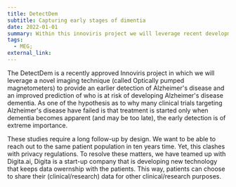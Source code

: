 ```yaml
---
title: DetectDem
subtitle: Capturing early stages of dimentia
date: 2022-01-01
summary: Within this innoviris project we will leverage recent developments in MEG technology and data vaults to enable early detection and long term follow-up of Alzheimer's disease.  
tags:
  - MEG; 
external_link: 
---
```

The DetectDem is a recently approved Innoviris project in which we will leverage a novel imaging technique (called Optically pumped magnetometers) to provide an earlier detection of Alzheimer's disease and an improved prediction of who is at risk of developing Alzheimer's disease dementia. As one of the hypothesis as to why many clinical trials targeting Alzheimer's disease have failed is that treatment is started only when dementia becomes apparent (and may be too late), the early detection is of extreme importance. 

These studies require a long follow-up by design. We want to be able to reach out to the same patient population in ten years time. Yet, this clashes with privacy regulations. To resolve these matters, we have teamed up with Digita.ai, Digita is a start-up company that is developing new technology that keeps data owernship with the patients. This way, patients can choose to share their (clinical/research) data for other clinical/research purposes. 